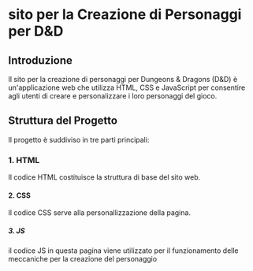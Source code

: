 # sito per la Creazione di Personaggi per D&D

## Introduzione

Il sito per la creazione di personaggi per Dungeons & Dragons (D&D) è un'applicazione web che utilizza HTML, CSS e JavaScript per consentire agli utenti di creare e personalizzare i loro personaggi del gioco.

## Struttura del Progetto

Il progetto è suddiviso in tre parti principali:

### 1. HTML

Il codice HTML costituisce la struttura di base del sito web.

#### 2. CSS 

Il codice CSS serve alla personallizzazione della pagina.

##### 3. JS 

il codice JS in questa pagina viene utilizzato per il funzionamento delle meccaniche per la creazione del personaggio
